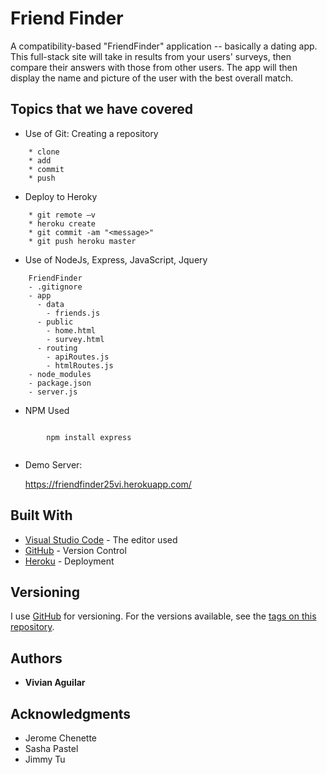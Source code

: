 # Friend Finder

A compatibility-based "FriendFinder" application -- basically a dating app. This full-stack site will take in results from your users' surveys, then compare their answers with those from other users. The app will then display the name and picture of the user with the best overall match.

## Topics that we have covered

* Use of Git: Creating a repository
```
    * clone 
    * add 
    * commit 
    * push
```

* Deploy to Heroky
```
    * git remote –v  
    * heroku create
    * git commit -am "<message>"
    * git push heroku master 
```

* Use of NodeJs, Express, JavaScript, Jquery
```
    FriendFinder
    - .gitignore
    - app
      - data
        - friends.js
      - public
        - home.html
        - survey.html
      - routing
        - apiRoutes.js
        - htmlRoutes.js
    - node_modules
    - package.json
    - server.js 
``` 

* NPM Used
```

        npm install express
        
``` 


* Demo Server:

  https://friendfinder25vi.herokuapp.com/

## Built With

* [Visual Studio Code](https://code.visualstudio.com/) - The editor used
* [GitHub](https://github.com/) - Version Control
* [Heroku](https://heroku.com) - Deployment

## Versioning

I use [GitHub](https://github.com/) for versioning. For the versions available, see the [tags on this repository](https://github.com/vaguilar25/findFriends). 

## Authors

* **Vivian Aguilar** 

## Acknowledgments

* Jerome Chenette
* Sasha Pastel
* Jimmy Tu
